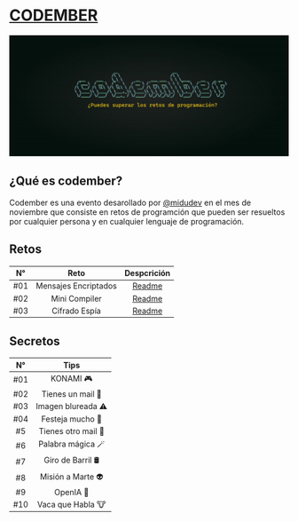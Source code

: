 # [CODEMBER](https://codember.dev/)

![CODEMBER](./images/codember.webp)

###

## ¿Qué es codember?

Codember es una evento desarollado por [@midudev](https://github.com/midudev) en el mes de noviembre que consiste en retos de programción que pueden ser resueltos por cualquier persona y en cualquier lenguaje de programación.

## Retos

| N°  |         Reto         |            Despcrición             |
| :-: | :------------------: | :--------------------------------: |
| #01 | Mensajes Encriptados | [Readme](./challenge-01/README.md) |
| #02 |    Mini Compiler     | [Readme](./challenge-02/README.md) |
| #03 |    Cifrado Espía     | [Readme](./challenge-03/README.md) |

## Secretos

| N°  |        Tips         |
| :-: | :-----------------: |
| #01 |      KONAMI 🎮      |
| #02 |  Tienes un mail 📧  |
| #03 | Imagen blureada ⚠️  |
| #04 |  Festeja mucho 🎉   |
| #5  | Tienes otro mail 📧 |
| #6  |  Palabra mágica 🪄  |
| #7  |  Giro de Barril 🛢️  |
| #8  |  Misión a Marte 👽  |
| #9  |      OpenIA 🤖      |
| #10 |  Vaca que Habla 🐮  |
